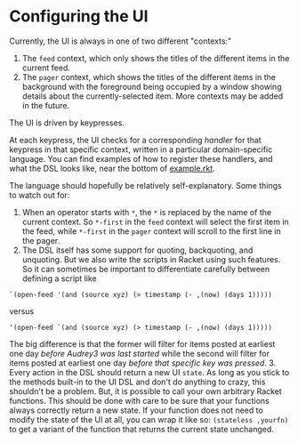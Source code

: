 # Configuring the UI
Currently, the UI is always in one of two different "contexts:"
1. The `feed` context, which only shows the titles of the different items in
   the current feed.
2. The `pager` context, which shows the titles of the different items in the
   background with the foreground being occupied by a window showing details
   about the currently-selected item.
More contexts may be added in the future.

The UI is driven by keypresses.

At each keypress, the UI checks for a corresponding _handler_ for that keypress
in that specific context, written in a particular domain-specific language. You
can find examples of how to register these handlers, and what the DSL looks
like, near the bottom of [example.rkt](example.rkt).

The language should hopefully be relatively self-explanatory. Some things to
watch out for:
1. When an operator starts with `*`, the `*` is replaced by the name of the
   current context. So `*-first` in the `feed` context will select the first
   item in the feed, while `*-first` in the `pager` context will scroll to the
   first line in the pager.
2. The DSL itself has some support for quoting, backquoting, and unquoting. But
   we also write the scripts in Racket using such features. So it can sometimes
   be important to differentiate carefully between defining a script like
```
`(open-feed '(and (source xyz) (> timestamp (- ,(now) (days 1)))))
```
versus
```
'(open-feed `(and (source xyz) (> timestamp (- ,(now) (days 1)))))
```
   The big difference is that the former will filter for items posted at
   earliest one day _before Audrey3 was last started_ while the second will
   filter for items posted at earliest one day _before that specific key
   was pressed_.
3. Every action in the DSL should return a new UI `state`. As long as you stick
   to the methods built-in to the UI DSL and don't do anything to crazy, this
   shouldn't be a problem. But, it is possible to call your own arbitrary
   Racket functions. This should be done with care to be sure that your
   functions always correctly return a new state. If your function does not
   need to modify the state of the UI at all, you can wrap it like so:
   `(stateless ,yourfn)` to get a variant of the function that returns the
   current state unchanged.
